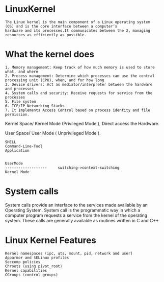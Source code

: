# LinuxKernel
    The Linux kernel is the main component of a Linux operating system (OS) and is the core interface between a computer’s 
    hardware and its processes.It communicates between the 2, managing resources as efficiently as possible.

# What the kernel does
    1. Memory management: Keep track of how much memory is used to store what, and where
    2. Process management: Determine which processes can use the central processing unit (CPU), when, and for how long
    3. Device drivers: Act as mediator/interpreter between the hardware and processes
    4. System calls and security: Receive requests for service from the processes
    5. File system
    6. TCP/IP Networking Stacks
    7. It Implements Access Control based on process identity and file permission.
Kernel Space/ Kernel Mode (Privileged Mode ), Direct access the Hardware.
 
User Space/ User Mode ( Unprivileged Mode ).

    SHELL
    Command-Line-Tool
    Application


    UserMode
    -------------------		switching->context-switching
    Kernel Mode		

# System calls
 System calls provide an interface to the services made available by an Operating System.
 System call is the programmatic way in which a computer program requests a service from the kernel of the operating system.
 These calls are generally available as routines written in C and C++

# Linux Kernel Features
 
    Kernel namespaces (ipc, uts, mount, pid, network and user)
    Apparmor and SELinux profiles
    Seccomp policies
    Chroots (using pivot_root)
    Kernel capabilities
    CGroups (control groups)
